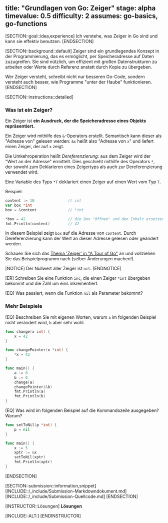 title: "Grundlagen von Go: Zeiger"
stage: alpha
timevalue: 0.5
difficulty: 2
assumes: go-basics, go-functions
---

[SECTION::goal::idea,experience]
Ich verstehe, was Zeiger in Go sind und kann sie effektiv benutzen.
[ENDSECTION]

[SECTION::background::default]
Zeiger sind ein grundlegendes Konzept in der Programmierung, das es ermöglicht, per Speicheradresse
auf Daten zuzugreifen.
Sie sind nützlich, um effizient mit großen Datenstrukturen zu arbeiten oder
Werte durch Referenz anstatt durch Kopie zu übergeben.

Wer Zeiger versteht, schreibt nicht nur besseren Go-Code, sondern versteht auch besser, 
wie Programme "unter der Haube" funktionieren.
[ENDSECTION]

[SECTION::instructions::detailed]

### Was ist ein Zeiger?

Ein Zeiger ist **ein Ausdruck, der die Speicheradresse eines Objekts repräsentiert.**

Ein Zeiger wird mithilfe des `&`-Operators erstellt.
Semantisch kann dieser als "Adresse von" gelesen werden: `&x` heißt also "Adresse von `x`"
und liefert einen Zeiger, der auf `x` zeigt.

Die Umkehroperation heißt _Dereferenzierung_: 
aus dem Zeiger wird der "Wert an der Adresse" ermittelt.
Dies geschieht mithilfe des Operators `*`, der sowohl zum Deklarieren eines Zeigertyps als auch
zur Dereferenzierung verwendet wird.

Eine Variable des Typs `*T` deklariert einen Zeiger auf einen Wert vom Typ `T`.

Beispiel:

```go
content := 10               // int
var box *int
box = &content              // *int

*box = 42                   // die Box "öffnen" und den Inhalt ersetzen
fmt.Println(content)        // 42
```

In diesem Beispiel zeigt `box` auf die Adresse von `content`.
Durch Dereferenzierung kann der Wert an dieser Adresse gelesen oder geändert werden.

Schauen Sie sich das
[Thema 'Zeiger' in "A Tour of Go"](https://go.dev/tour/moretypes/1)
an und vollziehen Sie das Beispielprogramm nach (selber Änderungen machen!).

[NOTICE]
Der Nullwert aller Zeiger ist `nil`.
[ENDNOTICE]

[ER] Schreiben Sie eine Funktion `inc`, die einen Zeiger `*int` übergeben bekommt und
die Zahl um eins inkrementiert.

[EQ] Was passiert, wenn die Funktion `nil` als Parameter bekommt?

<!-- time estimate: 10 min -->


### Mehr Beispiele

[EQ] Beschreiben Sie mit eigenen Worten, warum `a` im folgenden Beispiel nicht verändert wird,
`b` aber sehr wohl.

```go
func change(x int) {
	x = 42
}

func changePointer(x *int) {
    *x = 42
}

func main() {
	a := 0
	b := 0
	change(a)
    changePointer(&b)
	fmt.Println(a)
	fmt.Println(b)
}
```

[EQ] Was wird im folgenden Beispiel auf die Kommandozeile ausgegeben?
Warum?

```go
func setToNil(p *int) {
    p = nil
}

func main() {
    x := 5
    xptr := &x
    setToNil(xptr)
    fmt.Println(xptr)
}
```

<!-- time estimate: 20 min -->
<!-- TODO_2_Brandes: add a teaser about unsafe when task 'go-unsafe' is ready --> 
[ENDSECTION]

[SECTION::submission::information,snippet]
[INCLUDE::/_include/Submission-Markdowndokument.md]
[INCLUDE::/_include/Submission-Quellcode.md]
[ENDSECTION]

[INSTRUCTOR::Lösungen]
**Lösungen**

[INCLUDE::ALT:]
[ENDINSTRUCTOR]
